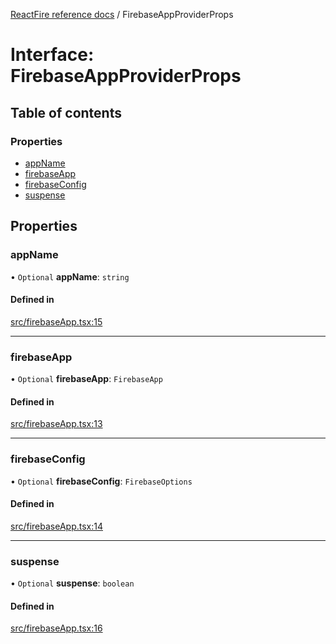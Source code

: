[ReactFire reference docs](../README.md) / FirebaseAppProviderProps

# Interface: FirebaseAppProviderProps

## Table of contents

### Properties

- [appName](FirebaseAppProviderProps.md#appname)
- [firebaseApp](FirebaseAppProviderProps.md#firebaseapp)
- [firebaseConfig](FirebaseAppProviderProps.md#firebaseconfig)
- [suspense](FirebaseAppProviderProps.md#suspense)

## Properties

### appName

• `Optional` **appName**: `string`

#### Defined in

[src/firebaseApp.tsx:15](https://github.com/masewo/reactfire/blob/main/src/firebaseApp.tsx#L15)

___

### firebaseApp

• `Optional` **firebaseApp**: `FirebaseApp`

#### Defined in

[src/firebaseApp.tsx:13](https://github.com/masewo/reactfire/blob/main/src/firebaseApp.tsx#L13)

___

### firebaseConfig

• `Optional` **firebaseConfig**: `FirebaseOptions`

#### Defined in

[src/firebaseApp.tsx:14](https://github.com/masewo/reactfire/blob/main/src/firebaseApp.tsx#L14)

___

### suspense

• `Optional` **suspense**: `boolean`

#### Defined in

[src/firebaseApp.tsx:16](https://github.com/masewo/reactfire/blob/main/src/firebaseApp.tsx#L16)
